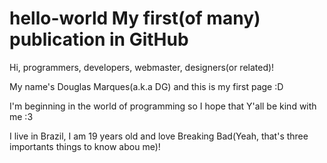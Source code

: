 hello-world
My first(of many) publication in GitHub
=========================================

Hi, programmers, developers, webmaster, designers(or related)!

  My name's Douglas Marques(a.k.a DG) and this is my first page :D
  
  I'm beginning in the world of programming so I hope that Y'all be kind with me :3
  
  I live in Brazil, I am 19 years old and love Breaking Bad(Yeah, that's three importants things to know abou me)!
